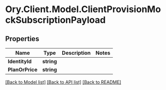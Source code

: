# Ory.Client.Model.ClientProvisionMockSubscriptionPayload

## Properties

Name | Type | Description | Notes
------------ | ------------- | ------------- | -------------
**IdentityId** | **string** |  | 
**PlanOrPrice** | **string** |  | 

[[Back to Model list]](../README.md#documentation-for-models) [[Back to API list]](../README.md#documentation-for-api-endpoints) [[Back to README]](../README.md)


